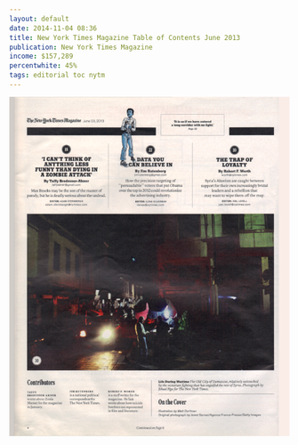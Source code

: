 ```yaml
---
layout: default
date: 2014-11-04 08:36
title: New York Times Magazine Table of Contents June 2013
publication: New York Times Magazine
income: $157,289
percentwhite: 45%
tags: editorial toc nytm 
---
```




           
<img src="img/editscans/NYT_contents_1.png">
            
<div class="overlayContainer">
<object type="image/svg+xml" data="/img/overlays/NYT_contents_1.svg" class="trans"></object>
</div>


            
        
        
